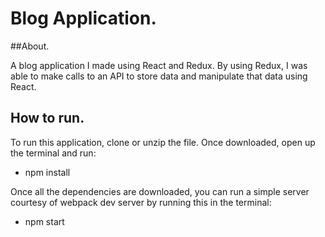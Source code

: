 # Blog Application.

##About.

A blog application I made using React and Redux. By using Redux, I was able to make calls to an API to store data and manipulate that data using React.

## How to run.

 To run this application, clone or unzip the file. Once downloaded, open up the terminal and run:

* npm install

 Once all the dependencies are downloaded, you can run a simple server courtesy of webpack dev server by running this in the terminal:


* npm start
